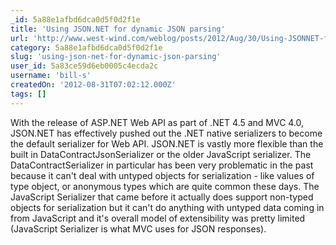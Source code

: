 ```yaml
---
_id: 5a88e1afbd6dca0d5f0d2f1e
title: 'Using JSON.NET for dynamic JSON parsing'
url: 'http://www.west-wind.com/weblog/posts/2012/Aug/30/Using-JSONNET-for-dynamic-JSON-parsing'
category: 5a88e1afbd6dca0d5f0d2f1e
slug: 'using-json-net-for-dynamic-json-parsing'
user_id: 5a83ce59d6eb0005c4ecda2c
username: 'bill-s'
createdOn: '2012-08-31T07:02:12.000Z'
tags: []
---
```


With the release of ASP.NET Web API as part of .NET 4.5 and MVC 4.0, JSON.NET has effectively pushed out the .NET native serializers to become the default serializer for Web API. JSON.NET is vastly more flexible than the built in DataContractJsonSerializer or the older JavaScript serializer. The DataContractSerializer in particular has been very problematic in the past because it can't deal with untyped objects for serialization - like values of type object, or anonymous types which are quite common these days. The JavaScript Serializer that came before it actually does support non-typed objects for serialization but it can't do anything with untyped data coming in from JavaScript and it's overall model of extensibility was pretty limited (JavaScript Serializer is what MVC uses for JSON responses).
